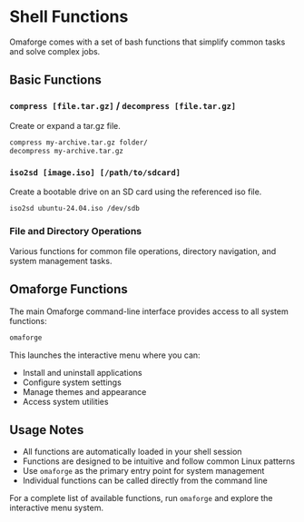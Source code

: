 # Shell Functions

Omaforge comes with a set of bash functions that simplify common tasks and solve complex jobs.

## Basic Functions

### `compress [file.tar.gz]` / `decompress [file.tar.gz]`

Create or expand a tar.gz file.

```bash
compress my-archive.tar.gz folder/
decompress my-archive.tar.gz
```

### `iso2sd [image.iso] [/path/to/sdcard]`

Create a bootable drive on an SD card using the referenced iso file.

```bash
iso2sd ubuntu-24.04.iso /dev/sdb
```

### File and Directory Operations

Various functions for common file operations, directory navigation, and system management tasks.

## Omaforge Functions

The main Omaforge command-line interface provides access to all system functions:

```bash
omaforge
```

This launches the interactive menu where you can:

- Install and uninstall applications
- Configure system settings
- Manage themes and appearance
- Access system utilities

## Usage Notes

- All functions are automatically loaded in your shell session
- Functions are designed to be intuitive and follow common Linux patterns
- Use `omaforge` as the primary entry point for system management
- Individual functions can be called directly from the command line

For a complete list of available functions, run `omaforge` and explore the interactive menu system.

